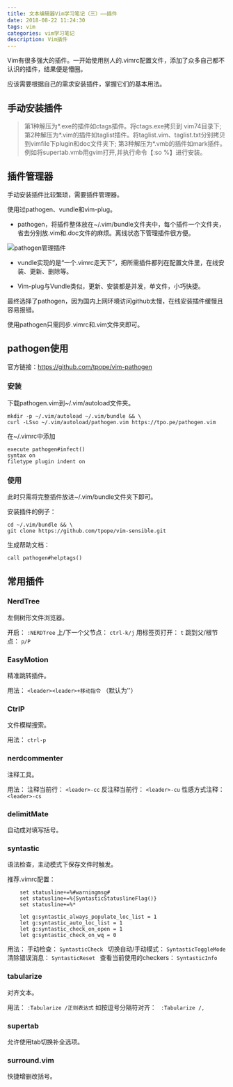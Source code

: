```yaml
---
title: 文本编辑器Vim学习笔记（三）——插件
date: 2018-08-22 11:24:30
tags: vim
categories: vim学习笔记 
description: Vim插件
---
```


Vim有很多强大的插件。一开始使用别人的.vimrc配置文件，添加了众多自己都不认识的插件，结果便是懵圈。

应该需要根据自己的需求安装插件，掌握它们的基本用法。

## 手动安装插件

> 第1种解压为*.exe的插件如ctags插件。将ctags.exe拷贝到 vim74目录下;
> 第2种解压为*.vim的插件如taglist插件。将taglist.vim、taglist.txt分别拷贝到vimfile下plugin和doc文件夹下;
> 第3种解压为*.vmb的插件如mark插件。例如将supertab.vmb用gvim打开,并执行命令【:so %】进行安装。

## 插件管理器
手动安装插件比较繁琐，需要插件管理器。

使用过pathogen、vundle和vim-plug。

- pathogen，将插件整体放在~/.vim/bundle文件夹中，每个插件一个文件夹，省去分别放.vim和.doc文件的麻烦。离线状态下管理插件很方便。

![pathogen管理插件](https://imgconvert.csdnimg.cn/aHR0cHM6Ly91cGxvYWQtaW1hZ2VzLmppYW5zaHUuaW8vdXBsb2FkX2ltYWdlcy82MjQwNjY0LTNkYmM5MGVlM2YxZjE4MWIucG5n?x-oss-process=image/format,png)

- vundle实现的是“一个.vimrc走天下”，把所需插件都列在配置文件里，在线安装、更新、删除等。

- Vim-plug与Vundle类似，更新、安装都是并发，单文件，小巧快捷。

最终选择了pathogen，因为国内上网环境访问github太慢，在线安装插件缓慢且容易报错。

使用pathogen只需同步.vimrc和.vim文件夹即可。

## pathogen使用
 官方链接：https://github.com/tpope/vim-pathogen

### 安装
下载pathogen.vim到~/.vim/autoload文件夹。
```
mkdir -p ~/.vim/autoload ~/.vim/bundle && \
curl -LSso ~/.vim/autoload/pathogen.vim https://tpo.pe/pathogen.vim
```

在~/.vimrc中添加
```
execute pathogen#infect()
syntax on
filetype plugin indent on
```

### 使用
此时只需将完整插件放进~/.vim/bundle文件夹下即可。

安装插件的例子：
```
cd ~/.vim/bundle && \
git clone https://github.com/tpope/vim-sensible.git
```

生成帮助文档：
```
call pathogen#helptags()
```

## 常用插件

### NerdTree
左侧树形文件浏览器。

开启：
`:NERDTree`
上/下一个父节点：
`ctrl-k/j`
用标签页打开：
`t`
跳到父/根节点：
`p/P`

### EasyMotion
精准跳转插件。

用法：
`<leader><leader>+移动指令`
（<leader>默认为'\'）

### CtrlP
文件模糊搜索。

用法：
`ctrl-p`

### nerdcommenter
注释工具。

用法：
 注释当前行：
`<leader>-cc`
 反注释当前行：
`<leader>-cu`
 性感方式注释：
`<leader>-cs`

### delimitMate
自动成对填写括号。

### syntastic
语法检查，主动模式下保存文件时触发。

推荐.vimrc配置：
```
    set statusline+=%#warningmsg#
    set statusline+=%{SyntasticStatuslineFlag()}
    set statusline+=%*

    let g:syntastic_always_populate_loc_list = 1
    let g:syntastic_auto_loc_list = 1
    let g:syntastic_check_on_open = 1
    let g:syntastic_check_on_wq = 0
```

用法：
手动检查：
`SyntasticCheck `
切换自动/手动模式：
`SyntasticToggleMode `
清除错误消息：
`SyntasticReset `
查看当前使用的checkers：
`SyntasticInfo`

### tabularize
对齐文本。

用法：
`:Tabularize /正则表达式`
如按逗号分隔符对齐：
` :Tabularize /,`

### supertab
允许使用tab切换补全选项。

### surround.vim
快捷增删改括号。